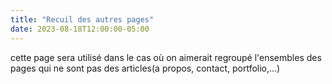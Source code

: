 ```yaml
---
title: "Recuil des autres pages"
date: 2023-08-18T12:00:00-05:00
---
```

cette page sera utilisé dans le cas où on aimerait regroupé l'ensembles des pages qui ne sont pas des articles(a propos, contact, portfolio,...)